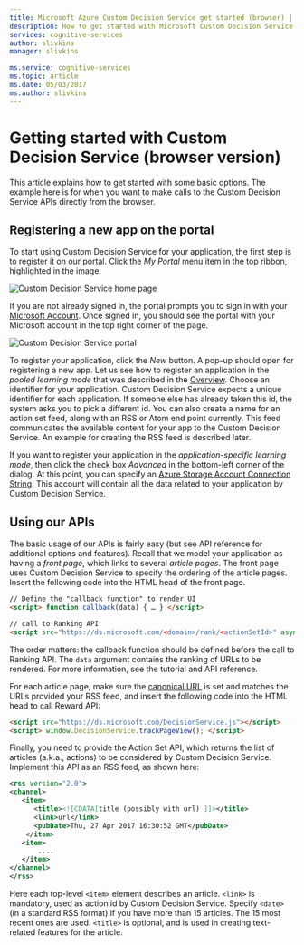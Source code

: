 ```yaml
---
title: Microsoft Azure Custom Decision Service get started (browser) | Microsoft Docs
description: How to get started with Microsoft Custom Decision Service to optimize a webpage, making API calls directly from a browser.
services: cognitive-services
author: slivkins
manager: slivkins

ms.service: cognitive-services
ms.topic: article
ms.date: 05/03/2017
ms.author: slivkins
---
```


# Getting started with Custom Decision Service (browser version)

This article explains how to get started with some basic options. The example here is for when you want to make calls to the Custom Decision Service APIs directly from the browser.

## Registering a new app on the portal

To start using Custom Decision Service for your application, the first step is to register it on our portal. Click the *My Portal* menu item in the top ribbon, highlighted in the image.

![Custom Decision Service home page](./media/custom-decision-service-get-started-browser/home.JPG)

If you are not already signed in, the portal prompts you to sign in with your [Microsoft Account](https://account.microsoft.com/account). Once signed in, you should see the portal with your Microsoft account in the top right corner of the page.

![Custom Decision Service portal](./media/custom-decision-service-get-started-browser/portal.PNG)

To register your application, click the *New* button. A pop-up should open for registering a new app. Let us see how to register an application in the *pooled learning mode* that was described in the [Overview](custom-decision-service-overview.md). Choose an identifier for your application. Custom Decision Service expects a unique identifier for each application. If someone else has already taken this id, the system asks you to pick a different id. You can also create a name for an action set feed, along with an RSS or Atom end point currently. This feed communicates the available content for your app to the Custom Decision Service. An example for creating the RSS feed is described later.

If you want to register your application in the *application-specific learning mode*, then click the check box *Advanced* in the bottom-left corner of the dialog. At this point, you can specify an [Azure Storage Account Connection String](../../storage/storage-configure-connection-string.md). This account will contain all the data related to your application by Custom Decision Service.

## Using our APIs

The basic usage of our APIs is fairly easy (but see API reference for additional options and features). Recall that we model your application as having a *front page*, which links to several *article pages*. The front page uses Custom Decision Service to specify the ordering of the article pages. Insert the following code into the HTML head of the front page.

```html
// Define the "callback function" to render UI
<script> function callback(data) { … } </script>

// call to Ranking API
<script src="https://ds.microsoft.com/<domain>/rank/<actionSetId>" async></script>
```

The order matters: the callback function should be defined before the call to Ranking API. The `data` argument contains the ranking of URLs to be rendered. For more information, see the tutorial and API reference.

For each article page, make sure the [canonical URL](https://en.wikipedia.org/wiki/Canonical_link_element) is set and matches the URLs provided your RSS feed, and insert the following code into the HTML head to call Reward API:

```html
<script src="https://ds.microsoft.com/DecisionService.js"></script>
<script> window.DecisionService.trackPageView(); </script>
```

Finally, you need to provide the Action Set API, which returns the list of articles (a.k.a., actions) to be considered by Custom Decision Service. Implement this API as an RSS feed, as shown here:

```xml
<rss version="2.0">
<channel>
   <item>
      <title><![CDATA[title (possibly with url) ]]></title>
      <link>url</link>
      <pubDate>Thu, 27 Apr 2017 16:30:52 GMT</pubDate>
    </item>
   <item>
       ....
   </item>
</channel>
</rss>
```

Here each top-level `<item>` element describes an article. `<link>` is mandatory, used as action id by Custom Decision Service. Specify `<date>` (in a standard RSS format) if you have more than 15 articles. The 15 most recent ones are used. `<title>` is optional, and is used in creating text-related features for the article.
